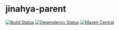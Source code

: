 # jinahya-parent
[![Build Status](https://travis-ci.org/jinahya/jinahya-parent.svg)](https://travis-ci.org/jinahya/jinahya-parent)
[![Dependency Status](https://www.versioneye.com/user/projects/56542ba4ff016c002c000899/badge.svg?style=flat)](https://www.versioneye.com/user/projects/56542ba4ff016c002c000899)
[![Maven Central](https://maven-badges.herokuapp.com/maven-central/com.github.jinahya/jinahya-parent/badge.svg)](https://maven-badges.herokuapp.com/maven-central/com.github.jinahya/jinahya-parent)
